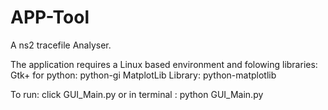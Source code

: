 APP-Tool
========

A ns2 tracefile Analyser.  

The application requires a Linux based environment and folowing libraries:
	Gtk+ for python: python-gi
	MatplotLib Library: python-matplotlib

To run:
	click GUI_Main.py
	or
	in terminal : python GUI_Main.py
